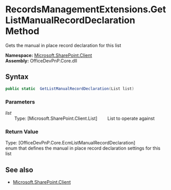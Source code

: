 # RecordsManagementExtensions.GetListManualRecordDeclaration Method  
Gets the manual in place record declaration for this list  

**Namespace:** [Microsoft.SharePoint.Client](Microsoft.SharePoint.Client.md)  
**Assembly:** OfficeDevPnP.Core.dll  
## Syntax
```C#
public static  GetListManualRecordDeclaration(List list)
```
### Parameters
*list*  
&emsp;&emsp;Type: [Microsoft.SharePoint.Client.List] 
&emsp;&emsp;List to operate against  
  
### Return Value
Type: [OfficeDevPnP.Core.EcmListManualRecordDeclaration]  
 enum that defines the manual in place record declaration settings for this list

## See also
- [Microsoft.SharePoint.Client](Microsoft.SharePoint.Client.md)
